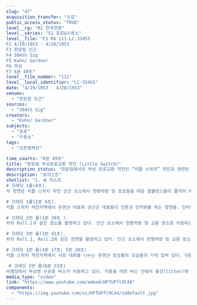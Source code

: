 ```yaml
---
slug: "47"
acquisition_transfer: "수집"
public_access_status: "TRUE"
level__rg: "R1 한국전쟁"
level__series: "S1 포로&수용소"
level__file: "F1 RG 111-LC-32455
F2 4/19/1953 - 4/20/1953
F3 판문점 인근 
F4 304th Sig
F5 Kuhn/ Gardner
F6 무성
F7 6분 49초"
level__file_number: "111"
level__local_identifier: "LC-32455"
date: "4/19/1953 - 4/20/1953"
venues: 
  - "판문점 인근"
sources: 
  - "304th Sig"
creators: 
  - "Kuhn/ Gardner"
subjects: 
  - "포로"
  - "수용소"
tags: 
  - "오픈컬렉션"

time_courts: "6분 49초"
title: "판문점 부상포로교환 작전 (Little Switch)"
description_status: "판문점에서의 부상 포로교환 작전인 “리틀 스위치” 작전과 관련된 모습을 담고 있는 여러 영상들 중 하나이다. 전체적으로 부상당한 포로들의 이송 장면을 중심으로 구성되어 있다. 남한의 백선엽, UN군의 클라크(Clark), 맥스웰(Maxwell), 테일러(Taylor) 등의 장성급 지휘관들이 해당 작전을 시찰하거나 언론사와 인터뷰를 하는 모습 역시 눈에 띈다. "
description: "숏리스트"
shotlist: "1. 숏 리스트
# 크레딧 1롤(4초). 
이 장면은 리틀 스위치 작전 인근 초소에서 헌병차량 및 포로들을 태운 앰뷸런스들이 줄지어 이동하는 모습으로 시작한다. 이후 장면이 바뀌어 맥스웰(Maxwell), 테일러(Taylor) 등의 장성들이 미군 헌병들을 사열하는 모습들을 길게 보여주고 있다.

# 크레딧 1롤(2분 4초). 
리틀 스위치 작전지역에서 유엔군 대표와 공산군 대표들이 언론과 인터뷰를 하는 장면들. 인터뷰를 마친 대표단들은 각기 차량 편으로 이동하고 있다.

# 크레딧 2번 롤(2분 39초 ). 
위의 Roll.1과 같은 장소를 촬영하고 있다. 인근 초소에서 헌병차량 및 교환 장소로 이동하는 포로들을 태운 앰뷸런스들이 줄지어 이동하는 모습을 촬영하고 있다.

# 크레딧 3번 롤(3분 41초). 
위의 Roll.1, Roll.2와 같은 장면을 촬영하고 있다. 인근 초소에서 헌병차량 및 교환 장소로 이동하는 포로들을 태운 앰뷸런스들이 줄지어 이동하는 모습을 촬영하고 있다.

# 크레딧 1번 롤(4분 17초; 5분 20초)
리틀 스위치 작전지역에서 서로 대화를 나누는 유엔군 장성들의 모습들이 기게 잡혀 있다. 이들은 대화를 마치고 언론사와 인터뷰를 하면서 리틀 스위치 작전에 대한 미국의 입장을 개진하고 있다. 영상에 등장하는 4성 장군은 마크 웨인 클라크로 보인다.

 # 크레딧 1번 롤(6분 23초)
비행장에서 부상병 수송용 버스가 이동하고 있다. 이동을 마친 버스 안에서 들것(litter)에 실린 병사들이 차례로 후송되는 모습을 촬영하였다."
media_type: "video"
link: "https://www.youtube.com/embed/HFTUPfl9C44"
components: 
  - "https://img.youtube.com/vi/HFTUPfl9C44/sddefault.jpg"
---
```

